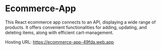 # Ecommerce-App

This React ecommerce app connects to an API, displaying a wide range of products. It offers convenient functionalities for adding, updating, and deleting items, along with efficient cart-management.

Hosting URL: https://ecommerce-app-49fda.web.app


